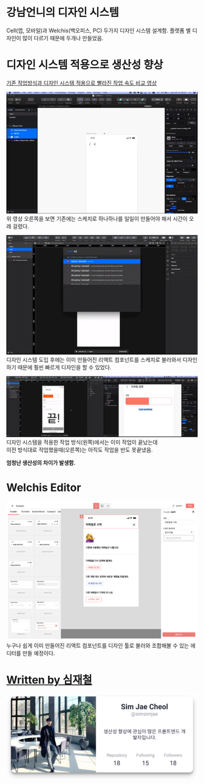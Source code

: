 # 강남언니의 디자인 시스템
Cell(앱, 모바일)과 Welchis(백오피스, PC) 두가지 디자인 시스템 설계함.
플랫폼 별 디자인이 많이 다르기 때문에 두개나 만들었음.

# 디자인 시스템 적용으로 생산성 향상
[기존 작업방식과 디자인 시스템 적용으로 빨라진 작업 속도 비교 영상](https://static.blog.gangnamunni.com/files/f0e10ae1-8585-4508-8688-10b9bc1eb738)

![](images/2020_09_04_10_57_58.png)
위 영상 오른쪽을 보면 기존에는 스케치로 하나하나를 일일이 만들어야 해서 시간이 오래 걸렸다.

![](images/2020_09_04_10_58_33.png)
디자인 시스템 도입 후에는 이미 만들어진 리액트 컴포넌트를 스케치로 불러와서 디자인 하기 때문에 훨씬 빠르게 디자인을 할 수 있었다.

![](images/2020_09_04_10_59_16.png)
디자인 시스템을 적용한 작업 방식(왼쪽)에서는 이미 작업이 끝났는데  
이전 방식대로 작업했을때(오른쪽)는 아직도 작업을 반도 못끝냈음.

**엄청난 생산성의 차이가 발생함.**


# Welchis Editor
![](images/2020_09_04_11_01_28.png)
누구나 쉽게 이미 만들어진 리액트 컴포넌트를 디자인 툴로 불러와 조합해볼 수 있는 에디터를 만들 예정이다.

# [Written by 심재철](https://github.com/simsimjae)

![](../../.gitbook/assets/simsimjae.png)
